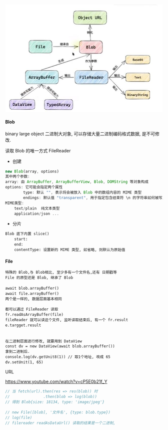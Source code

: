 ![Blob对象](./Blob对象.jpg)

#### Blob

binary large object 二进制大对象, 可以存储大量二进制编码格式数据, 是不可修改.

读取 Blob 的唯一方式 FileReader

- 创建

```ts
new Blob(array, options)
其中两个参数:
array: 由 ArrayBuffer, ArrayBufferView, Blob, DOMString 等对象构成
options: 它可能会指定两个属性
        type: 默认 "", 表示将会被放入 Blob 中的数组内容的 MIME 类型
        endings: 默认值 "transparent", 用于指定包含结束符 \n 的字符串如何被写入, 不常用
MIME类型:
    text/plain  纯文本类型
    application/json ...

```

- 分片

```txt
Blob 底下内置 slice()
    start:
    end:
    contentType: 设置新的 MIME 类型, 如省略, 则默认为原始值

```

#### File

```txt
特殊的 Blob,与 Blob相比, 至少多有一个文件名,还有 日期戳等
File 的原型还是 Blob, 继承了 Blob

await blob.arrayBuffer()
await file.arrayBuffer()
两个是一样的, 数据层面基本相同

都可以通过 FileReader 读取
fr.readAsArrayBuffer(file)
fileReader 就可以读这个文件, 监听读取结束后, 有一个 fr.result
e.targget.result


在二进制层面进行修改, 就要用到 DataView
const dv = new DataView(await blob.arrayBuffer())
拿到二进制后.
console.log(dv.getUnit8(1)) // 取1个地址, 改成 65
dv.setUnit(1, 65)
```



URL

https://www.youtube.com/watch?v=cP5E0b21f_Y

```ts
// 当 fetch(url).then(res => res(blob)) 时
//               .then(blob => log(blob))
// 得到 Blob{size: 18134, type: 'image/jpeg'}

// new File([blob], '文件名', {type: blob.type})
// log(file)
// filereader readAsDataUrl() 读取的结果是一个二进制,  
```

